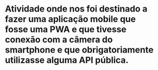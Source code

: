 <h1> Atividade onde nos foi destinado a fazer uma aplicação mobile que fosse uma PWA e que tivesse conexão com a câmera do smartphone e que obrigatoriamente utilizasse alguma API pública. </h1>
